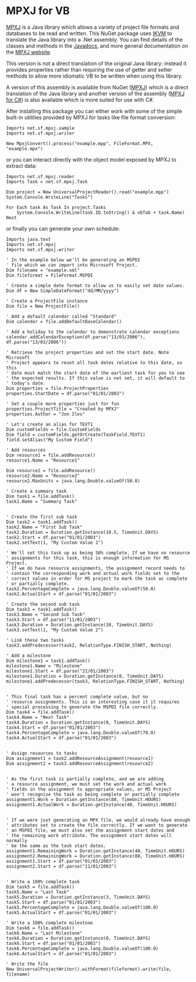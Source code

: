 # MPXJ for VB

[MPXJ](http://mpxj.org) is a Java library which allows a variety of project
file formats and databases to be read and written. This NuGet package uses
[IKVM](https://github.com/ikvm-revived/ikvm) to translate the Java library into a .Net assembly.
You can find details of the classes and methods in the [Javadocs](http://www.mpxj.org/apidocs/index.html),
and more general documentation on the [MPXJ website](https://www.mpxj.org/).

This version is not a direct translation of the original Java library: instead
it provides properties rather than requiring the use of getter and setter
methods to allow more idiomatic VB to be written when using this library.

A version of this assembly is available from NuGet
([MPXJ](https://www.nuget.org/packages/net.sf.mpxj))
which is a direct translation
of the Java library and another version of the assembly 
([MPXJ for C#](https://www.nuget.org/packages/net.sf.mpxj-for-csharp))
is also available which is more
suited for use with C#.

After installing this package you can either work with some of the simple
built-in utilities provided by MPXJ for tasks like file format conversion:

```vbnet
Imports net.sf.mpxj.sample
Imports net.sf.mpxj.writer

New MpxjConvert().process("example.mpp", FileFormat.MPX, "example.mpx")
```

or you can interact directly with the object model exposed by MPXJ to extract data:

```vbnet
Imports net.sf.mpxj.reader
Imports Task = net.sf.mpxj.Task

Dim project = New UniversalProjectReader().read("example.mpp")
System.Console.WriteLine("Tasks")

For Each task As Task In project.Tasks
    System.Console.WriteLine(task.ID.toString() & vbTab + task.Name)
Next

```

or finally you can generate your own schedule:

```vbnet
Imports java.text
Imports net.sf.mpxj
Imports net.sf.mpxj.writer

' In the example below we'll be generating an MSPDI
' file which we can import into Microsoft Project.
Dim filename = "example.xml"
Dim fileformat = FileFormat.MSPDI

' Create a simple date format to allow us to easily set date values.
Dim df = New SimpleDateFormat("dd/MM/yyyy")

' Create a ProjectFile instance
Dim file = New ProjectFile()

' Add a default calendar called "Standard"
Dim calendar = file.addDefaultBaseCalendar()

' Add a holiday to the calendar to demonstrate calendar exceptions
calendar.addCalendarException(df.parse("13/03/2006"), df.parse("13/03/2006"))

' Retrieve the project properties and set the start date. Note Microsoft
' Project appears to reset all task dates relative to this date, so this
' date must match the start date of the earliest task for you to see
' the expected results. If this value is not set, it will default to
' today's date.
Dim properties = file.ProjectProperties
properties.StartDate = df.parse("01/01/2003")

' Set a couple more properties just for fun
properties.ProjectTitle = "Created by MPXJ"
properties.Author = "Jon Iles"

' Let's create an alias for TEXT1
Dim customFields = file.CustomFields
Dim field = customFields.getOrCreate(TaskField.TEXT1)
field.setAlias("My Custom Field")

' Add resources
Dim resource1 = file.addResource()
resource1.Name = "Resource1"

Dim resource2 = file.addResource()
resource2.Name = "Resource2"
resource2.MaxUnits = java.lang.Double.valueOf(50.0)

' Create a summary task
Dim task1 = file.addTask()
task1.Name = "Summary Task"


' Create the first sub task
Dim task2 = task1.addTask()
task2.Name = "First Sub Task"
task2.Duration = Duration.getInstance(10.5, TimeUnit.DAYS)
task2.Start = df.parse("01/01/2003")
task2.setText(1, "My Custom Value 1")

' We'll set this task up as being 50% complete. If we have no resource
' assignments for this task, this is enough information for MS Project.
' If we do have resource assignments, the assignment record needs to
' contain the corresponding work and actual work fields set to the
' correct values in order for MS project to mark the task as complete
' or partially complete.
task2.PercentageComplete = java.lang.Double.valueOf(50.0)
task2.ActualStart = df.parse("01/01/2003")

' Create the second sub task
Dim task3 = task1.addTask()
task3.Name = "Second Sub Task"
task3.Start = df.parse("11/01/2003")
task3.Duration = Duration.getInstance(10, TimeUnit.DAYS)
task3.setText(1, "My Custom Value 2")

' Link these two tasks
task3.addPredecessor(task2, RelationType.FINISH_START, Nothing)

' Add a milestone
Dim milestone1 = task1.addTask()
milestone1.Name = "Milestone"
milestone1.Start = df.parse("21/01/2003")
milestone1.Duration = Duration.getInstance(0, TimeUnit.DAYS)
milestone1.addPredecessor(task3, RelationType.FINISH_START, Nothing)


' This final task has a percent complete value, but no
' resource assignments. This is an interesting case it it requires
' special processing to generate the MSPDI file correctly.
Dim task4 = file.addTask()
task4.Name = "Next Task"
task4.Duration = Duration.getInstance(8, TimeUnit.DAYS)
task4.Start = df.parse("01/01/2003")
task4.PercentageComplete = java.lang.Double.valueOf(70.0)
task4.ActualStart = df.parse("01/01/2003")


' Assign resources to tasks
Dim assignment1 = task2.addResourceAssignment(resource1)
Dim assignment2 = task3.addResourceAssignment(resource2)


' As the first task is partially complete, and we are adding
' a resource assignment, we must set the work and actual work
' fields in the assignment to appropriate values, or MS Project
' won't recognise the task as being complete or partially complete
assignment1.Work = Duration.getInstance(80, TimeUnit.HOURS)
assignment1.ActualWork = Duration.getInstance(40, TimeUnit.HOURS)


' If we were just generating an MPX file, we would already have enough
' attributes set to create the file correctly. If we want to generate
' an MSPDI file, we must also set the assignment start dates and
' the remaining work attribute. The assignment start dates will normally
' be the same as the task start dates.
assignment1.RemainingWork = Duration.getInstance(40, TimeUnit.HOURS)
assignment2.RemainingWork = Duration.getInstance(80, TimeUnit.HOURS)
assignment1.Start = df.parse("01/01/2003")
assignment2.Start = df.parse("11/01/2003")


' Write a 100% complete task
Dim task5 = file.addTask()
task5.Name = "Last Task"
task5.Duration = Duration.getInstance(3, TimeUnit.DAYS)
task5.Start = df.parse("01/01/2003")
task5.PercentageComplete = java.lang.Double.valueOf(100.0)
task5.ActualStart = df.parse("01/01/2003")

' Write a 100% complete milestone
Dim task6 = file.addTask()
task6.Name = "Last Milestone"
task6.Duration = Duration.getInstance(0, TimeUnit.DAYS)
task6.Start = df.parse("01/01/2003")
task6.PercentageComplete = java.lang.Double.valueOf(100.0)
task6.ActualStart = df.parse("01/01/2003")

' Write the file
New UniversalProjectWriter().withFormat(fileformat).write(file, filename)
```
